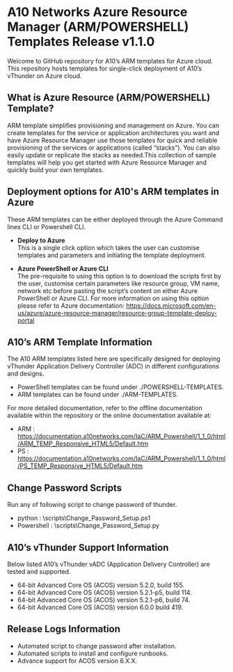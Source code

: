 # A10 Networks Azure Resource Manager (ARM/POWERSHELL) Templates Release v1.1.0
Welcome to GitHub repository for A10’s ARM templates for Azure cloud. This repository hosts templates for single-click 
deployment of A10’s vThunder on Azure cloud. 

## What is Azure Resource (ARM/POWERSHELL) Template?
ARM template simplifies provisioning and management on Azure. You can create templates for the service or application 
architectures you want and have Azure Resource Manager use those templates for quick and reliable provisioning of the 
services or applications (called “stacks”). You can also easily update or replicate the stacks as needed.This collection 
of sample templates will help you get started with Azure Resource Manager and quickly build your own templates.

## Deployment options for A10's ARM templates in Azure
These ARM templates can be either deployed through the Azure Command lines CLI or Powershell CLI. 

- **Deploy to Azure**<br>
This is a single click option which takes the user can customise templates and parameters
and initiating the template deployment. 

- **Azure PowerShell or Azure CLI**<br>
The pre-requisite to using this option is to download the scripts first by the user, customise certain parameters
like resource group, VM name, network etc before pasting the script’s content on either Azure PowerShell or Azure CLI. 
For more information on using this option please refer to Azure documentation: https://docs.microsoft.com/en-us/azure/azure-resource-manager/resource-group-template-deploy-portal

## A10’s ARM Template Information
The A10 ARM templates listed here are specifically designed for deploying vThunder Application Delivery Controller (ADC) in different configurations and designs.

- PowerShell templates can be found under ./POWERSHELL-TEMPLATES.
- ARM templates can be found under ./ARM-TEMPLATES.

For more detailed documentation, refer to the offline documentation available within the repository or the online documentation available at:

- ARM : https://documentation.a10networks.com/IaC/ARM_Powershell/1_1_0/html/ARM_TEMP_Responsive_HTML5/Default.htm
- PS  : https://documentation.a10networks.com/IaC/ARM_Powershell/1_1_0/html/PS_TEMP_Responsive_HTML5/Default.htm

## Change Password Scripts
Run any of following script to change password of thunder.
- python : \scripts\Change_Password_Setup.ps1
- Powershell : \scripts\Change_Password_Setup.py

## A10’s vThunder Support Information
Below listed A10’s vThunder vADC (Application Delivery Controller) are tested and supported.
- 64-bit Advanced Core OS (ACOS) version 5.2.0, build 155.
- 64-bit Advanced Core OS (ACOS) version 5.2.1-p5, build 114.
- 64-bit Advanced Core OS (ACOS) version 5.2.1-p6, build 74.
- 64-bit Advanced Core OS (ACOS) version 6.0.0 build 419.

## Release Logs Information
- Automated script to change password after installation.
- Automated scripts to install and configure runbooks.
- Advance support for ACOS version 6.X.X.
